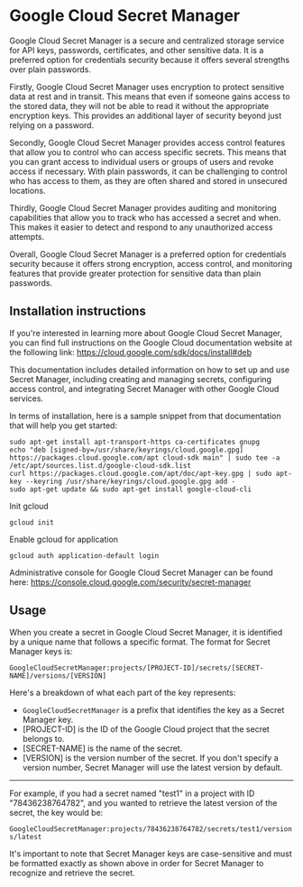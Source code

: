 # Google Cloud Secret Manager

Google Cloud Secret Manager is a secure and centralized storage service for API keys, passwords, certificates, and other sensitive data. It is a preferred option for credentials security because it offers several strengths over plain passwords.

Firstly, Google Cloud Secret Manager uses encryption to protect sensitive data at rest and in transit. This means that even if someone gains access to the stored data, they will not be able to read it without the appropriate encryption keys. This provides an additional layer of security beyond just relying on a password.

Secondly, Google Cloud Secret Manager provides access control features that allow you to control who can access specific secrets. This means that you can grant access to individual users or groups of users and revoke access if necessary. With plain passwords, it can be challenging to control who has access to them, as they are often shared and stored in unsecured locations.

Thirdly, Google Cloud Secret Manager provides auditing and monitoring capabilities that allow you to track who has accessed a secret and when. This makes it easier to detect and respond to any unauthorized access attempts.

Overall, Google Cloud Secret Manager is a preferred option for credentials security because it offers strong encryption, access control, and monitoring features that provide greater protection for sensitive data than plain passwords.

## Installation instructions

If you're interested in learning more about Google Cloud Secret Manager, you can find full instructions on the Google Cloud documentation website at the following link:
https://cloud.google.com/sdk/docs/install#deb


This documentation includes detailed information on how to set up and use Secret Manager, including creating and managing secrets, configuring access control, and integrating Secret Manager with other Google Cloud services.

In terms of installation, here is a sample snippet from that documentation that will help you get started:

```
sudo apt-get install apt-transport-https ca-certificates gnupg
echo "deb [signed-by=/usr/share/keyrings/cloud.google.gpg] https://packages.cloud.google.com/apt cloud-sdk main" | sudo tee -a /etc/apt/sources.list.d/google-cloud-sdk.list
curl https://packages.cloud.google.com/apt/doc/apt-key.gpg | sudo apt-key --keyring /usr/share/keyrings/cloud.google.gpg add -
sudo apt-get update && sudo apt-get install google-cloud-cli
```

Init gcloud
```
gcloud init
```

Enable gcloud for application
```
gcloud auth application-default login
```

Administrative console for Google Cloud Secret Manager can be found here:
https://console.cloud.google.com/security/secret-manager



## Usage

When you create a secret in Google Cloud Secret Manager, it is identified by a unique name that follows a specific format. The format for Secret Manager keys is:

`GoogleCloudSecretManager:projects/[PROJECT-ID]/secrets/[SECRET-NAME]/versions/[VERSION]`

Here's a breakdown of what each part of the key represents:
- `GoogleCloudSecretManager` is a prefix that identifies the key as a Secret Manager key.
- [PROJECT-ID] is the ID of the Google Cloud project that the secret belongs to.
- [SECRET-NAME] is the name of the secret.
- [VERSION] is the version number of the secret. If you don't specify a version number, Secret Manager will use the latest version by default.

---
For example, if you had a secret named "test1" in a project with ID "78436238764782", and you wanted to retrieve the latest version of the secret, the key would be:

`GoogleCloudSecretManager:projects/78436238764782/secrets/test1/versions/latest`

It's important to note that Secret Manager keys are case-sensitive and must be formatted exactly as shown above in order for Secret Manager to recognize and retrieve the secret.
